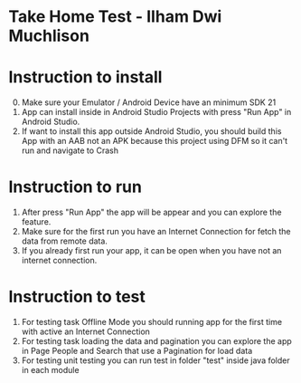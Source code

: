 # Take Home Test - Ilham Dwi Muchlison

# Instruction to install
0. Make sure your Emulator / Android Device have an minimum SDK 21
1. App can install inside in Android Studio Projects with press "Run App" in Android Studio.
2. If want to install this app outside Android Studio, you should build this App with an AAB not an APK because this project using DFM so it can't run and navigate to Crash

# Instruction to run
1. After press "Run App" the app will be appear and you can explore the feature.
2. Make sure for the first run you have an Internet Connection for fetch the data from remote data.
3. If you already first run your app, it can be open when you have not an internet connection.

# Instruction to test
1. For testing task Offline Mode you should running app for the first time with active an Internet Connection
2. For testing task loading the data and pagination you can explore the app in Page People and Search that use a Pagination for load data
3. For testing unit testing you can run test in folder "test" inside java folder in each module